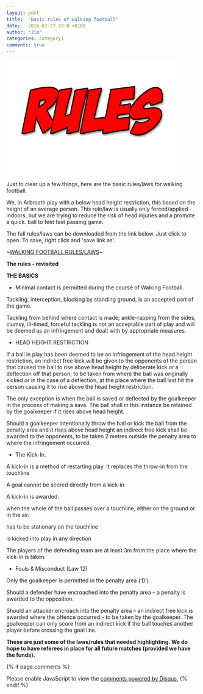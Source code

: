 ```yaml
---
layout: post
title:  "Basic rules of walking football"
date:   2016-07-27 23:0 +0100
author: "Jim"
categories: category1
comments: true
---
```


![The basic rules](/assets/awf-rules.jpg)

Just to clear up a few things, here are the basic rules/laws for walking football. 

We, in Arbroath play with a below head height restriction,<!--more--> 
this based on the height of an average person. This rule/law is usually only forced/applied indoors, but we are trying to reduce the risk of head injuries and a promote a quick. ball to feet fast passing game.

The full rules/laws can be downloaded from the link below. Just click to open. To save, right click and 'save link as'.

~[WALKING FOOTBALL RULES/LAWS](/assets/Walking-Football-Laws.pdf)~

<strong>The rules - revisited</strong>

<strong>THE BASICS</strong>

- Minimal contact is permitted during the course of Walking Football.

Tackling, interception, blocking by standing ground, is an accepted part of the game.

Tackling from behind where contact is made; ankle-rapping from the sides, clumsy, ill-timed, forceful tackling is not an acceptable part of play and will be deemed as an infringement and dealt with by appropriate measures.

- HEAD HEIGHT RESTRICTION 


If a ball in play has been deemed to be an infringement of the head height restriction, an indirect free kick will be given to the opponents of the person that caused the ball to rise above head height by deliberate kick or a deflection off that person; to be taken from where the ball was originally kicked or in the case of a deflection, at the place where the ball last hit the person causing it to rise above the head height restriction. 

The only exception is when the ball is saved or deflected by the goalkeeper in the process of making a save. The ball shall in this instance be retained by the goalkeeper if it rises above head height.

Should a goalkeeper intentionally throw the ball or kick the ball from the penalty area and it rises above head height an indirect free kick shall be awarded to the opponents, to be taken 2 metres outside the penalty area to where the infringement occurred.

- The Kick-In.

A kick-in is a method of restarting play. It replaces the throw-in from the touchline

A goal cannot be scored directly from a kick-in

A kick-in is awarded:

when the whole of the ball passes over a touchline, either on the ground or in the air.

has to be stationary on the touchline

is kicked into play in any direction

The players of the defending team are at least 3m from the place where the kick-in is taken.



- Fouls & Misconduct (Law 12)

Only the goalkeeper is permitted in the penalty area (‘D’)

Should a defender have encroached into the penalty area – a penalty is awarded to the opposition.

Should an attacker encroach into the penalty area – an indirect free kick is awarded where the offence occurred – to be taken by the goalkeeper. The goalkeeper can only score from an indirect kick if the ball touches another player before crossing the goal line.

<strong>These are just some of the laws/rules that needed highlighting. We do hope to have referees in place for all future matches (provided we have the funds).</strong>


{% if page.comments %}
<div id="disqus_thread"></div>
<script>
    /**
     *  RECOMMENDED CONFIGURATION VARIABLES: EDIT AND UNCOMMENT THE SECTION BELOW TO INSERT DYNAMIC VALUES FROM YOUR PLATFORM OR CMS.
     *  LEARN WHY DEFINING THESE VARIABLES IS IMPORTANT: https://disqus.com/admin/universalcode/#configuration-variables
     */
    /*
    var disqus_config = function () {
        this.page.url = index.html;  // Replace PAGE_URL with your page's canonical URL variable
        this.page.identifier = PAGE_IDENTIFIER; // Replace PAGE_IDENTIFIER with your page's unique identifier variable
    };
    */
    (function() {  // DON'T EDIT BELOW THIS LINE
        var d = document, s = d.createElement('script');
        
        s.src = '//arbroathwalkingfootball.disqus.com/embed.js';
        
        s.setAttribute('data-timestamp', +new Date());
        (d.head || d.body).appendChild(s);
    })();
</script>
<noscript>Please enable JavaScript to view the <a href="https://disqus.com/?ref_noscript" rel="nofollow">comments powered by Disqus.</a></noscript>
{% endif %}
